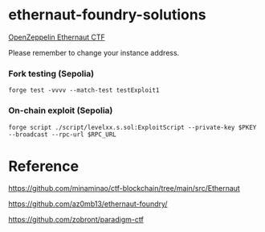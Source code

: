 # ethernaut-foundry-solutions

[OpenZeppelin Ethernaut CTF](https://ethernaut.openzeppelin.com/)

Please remember to change your instance address.

### Fork testing (Sepolia)
`forge test -vvvv --match-test testExploit1`

### On-chain exploit (Sepolia)
`forge script ./script/levelxx.s.sol:ExploitScript --private-key $PKEY --broadcast --rpc-url $RPC_URL`

# Reference
https://github.com/minaminao/ctf-blockchain/tree/main/src/Ethernaut

https://github.com/az0mb13/ethernaut-foundry/

https://github.com/zobront/paradigm-ctf
